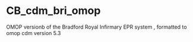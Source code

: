 # CB_cdm_bri_omop
OMOP versionb of the Bradford Royal Infirmary EPR system , formatted to omop cdm version 5.3
